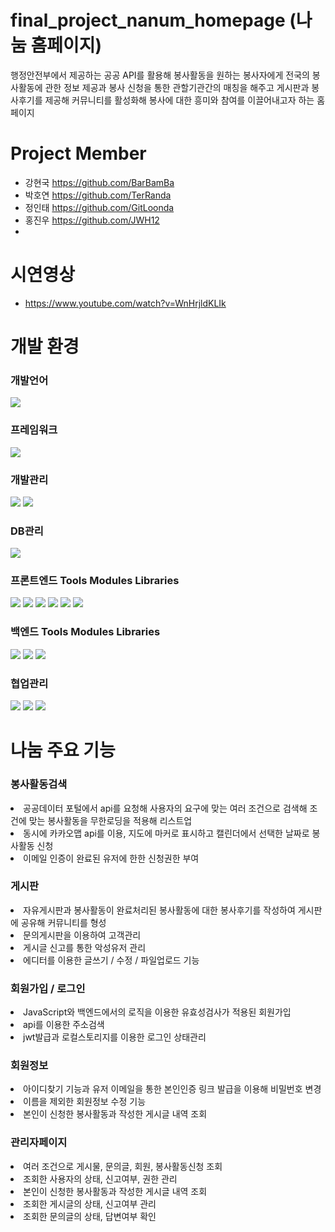 # final_project_nanum_homepage (나눔 홈페이지)
행정안전부에서 제공하는 공공 API를 활용해 봉사활동을 원하는 봉사자에게 전국의 봉사활동에 관한 정보 제공과 봉사 신청을 통한 관할기관간의 매칭을 해주고 게시판과 봉사후기를 제공해 커뮤니티를 활성화해 봉사에 대한 흥미와 참여를 이끌어내고자 하는 홈페이지

# Project Member
- 강현국 https://github.com/BarBamBa
- 박호연 https://github.com/TerRanda
- 정인태 https://github.com/GitLoonda
- 홍진우 https://github.com/JWH12
- 
# 시연영상
- https://www.youtube.com/watch?v=WnHrjldKLIk

# 개발 환경
<h3> 개발언어 </h3> 
	<img src="https://img.shields.io/badge/Java-007396?style=flat&logo=Conda-Forge&logoColor=white" />
<h3> 프레임워크 </h3> 
 	<img src="https://img.shields.io/badge/SpringBoot-6DB33F?style=flat&logo=SpringBoot&logoColor=white" />
<h3> 개발관리 </h3>   
	<img src="https://img.shields.io/badge/intellij-000000?style=flat&logo=intellijidea&logoColor=white" />
 	<img src="https://img.shields.io/badge/Visual Studio Code-007ACC?style=flat&logo=visualstudiocode&logoColor=white" /> 
<h3> DB관리 </h3>  
	<img src="https://img.shields.io/badge/mariadb-003545?style=flat&logo=mariadb&logoColor=white" />
	
<h3> 프론트엔드 Tools Modules Libraries </h3>
	<img src="https://img.shields.io/badge/react-003545?style=flat&logo=react&logoColor=white" />
	<img src="https://img.shields.io/badge/HTML5-E34F26?style=flat&logo=HTML5&logoColor=white" />
	<img src="https://img.shields.io/badge/CSS3-1572B6?style=flat&logo=CSS3&logoColor=white" />
	<img src="https://img.shields.io/badge/JavaScript-F7DF1E?style=flat&logo=JavaScript&logoColor=white" />
	<img src="https://img.shields.io/badge/sass-CC6699?style=flat&logo=sass&logoColor=white" />
	 <img src="https://img.shields.io/badge/npm-CB3837?style=flat&logo=npm&logoColor=white" />
<h3> 백엔드 Tools Modules Libraries </h3>
	<img src="https://img.shields.io/badge/SpringSecurity-6DB33F?style=flat&logo=springsecurityt&logoColor=white" />
	<img src="https://img.shields.io/badge/JSON Web Tokens-000000?style=flat&logo=jsonwebTokenst&logoColor=white" />
	<img src="https://img.shields.io/badge/JPA Hibernate-59666C?style=flat&logo=hibernate&logoColor=white" />
<h3> 협업관리 </h3>
<img src="https://img.shields.io/badge/Git-000000?style=flat&logo=git&logoColor=white" />
<img src="https://img.shields.io/badge/GitHub-000000?style=flat&logo=github&logoColor=white" />
<img src="https://img.shields.io/badge/Figma-F05032?style=flat&logo=figma&logoColor=white" />

# 나눔 주요 기능
<h3> 봉사활동검색 </h3> 
<li>공공데이터 포털에서 api를 요청해 사용자의 요구에 맞는 여러 조건으로 검색해 조건에 맞는 봉사활동을 무한로딩을 적용해 리스트업</li> 
<li>동시에 카카오맵 api를 이용, 지도에 마커로 표시하고 캘린더에서 선택한 날짜로 봉사활동 신청</li>
<li>이메일 인증이 완료된 유저에 한한 신청권한 부여</li> 
<h3> 게시판 </h3>
<li>자유게시판과 봉사활동이 완료처리된 봉사활동에 대한 봉사후기를 작성하여 게시판에 공유해 커뮤니티를 형성</li> 
<li>문의게시판을 이용하여 고객관리</li> 
<li>게시글 신고를 통한 악성유저 관리</li> 
<li>에디터를 이용한 글쓰기 / 수정 / 파일업로드 기능</li>
<h3> 회원가입 / 로그인 </h3>
<li>JavaScript와 백엔드에서의 로직을 이용한 유효성검사가 적용된 회원가입</li>
<li>api를 이용한 주소검색</li>
<li>jwt발급과 로컬스토리지를 이용한 로그인 상태관리</li>
<h3> 회원정보 </h3>
<li>아이디찾기 기능과 유저 이메일을 통한 본인인증 링크 발급을 이용해 비밀번호 변경</li>
<li>이름을 제외한 회원정보 수정 기능</li>
<li>본인이 신청한 봉사활동과 작성한 게시글 내역 조회</li>
<h3> 관리자페이지 </h3>
<li>여러 조건으로 게시물, 문의글, 회원, 봉사활동신청 조회</li>
<li>조회한 사용자의 상태, 신고여부, 권한 관리</li>
<li>본인이 신청한 봉사활동과 작성한 게시글 내역 조회</li>
<li>조회한 게시글의 상태, 신고여부 관리</li>
<li>조회한 문의글의 상태, 답변여부 확인</li>



	
	


